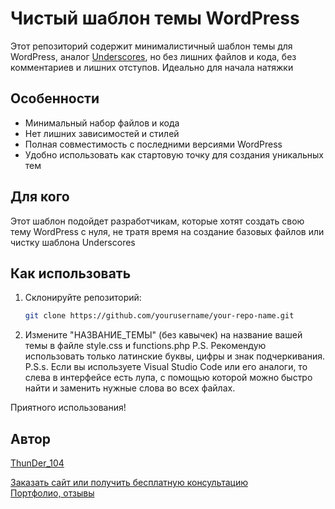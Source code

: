 # Чистый шаблон темы WordPress

Этот репозиторий содержит минималистичный шаблон темы для WordPress, аналог [Underscores](https://underscores.me/), но без лишних файлов и кода, без комментариев и лишних отступов. Идеально для начала натяжки

## Особенности

- Минимальный набор файлов и кода
- Нет лишних зависимостей и стилей
- Полная совместимость с последними версиями WordPress
- Удобно использовать как стартовую точку для создания уникальных тем

## Для кого

Этот шаблон подойдет разработчикам, которые хотят создать свою тему WordPress с нуля, не тратя время на создание базовых файлов или чистку шаблона Underscores

## Как использовать

1. Склонируйте репозиторий:
   ```bash
   git clone https://github.com/yourusername/your-repo-name.git
2. Измените "НАЗВАНИЕ_ТЕМЫ" (без кавычек) на название вашей темы в файле style.css и functions.php 
P.S. Рекомендую использовать только латинские буквы, цифры и знак подчеркивания.
P.S.s. Если вы используете Visual Studio Code или его аналоги, то слева в интерфейсе есть лупа, с помощью которой можно быстро найти и заменить нужные слова во всех файлах.


Приятного использования!
## Автор
[ThunDer_104](https://t.me/ThunDer_104)

[Заказать сайт или получить бесплатную консультацию](https://t.me/ThunDer_104)  
[Портфолио, отзывы](https://t.me/th_portf)